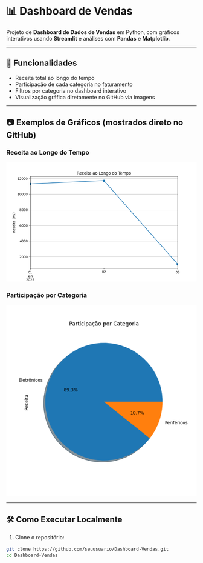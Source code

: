 # 📊 Dashboard de Vendas

Projeto de **Dashboard de Dados de Vendas** em Python, com gráficos interativos usando **Streamlit** e análises com **Pandas** e **Matplotlib**.  

---

## 🌟 Funcionalidades

- Receita total ao longo do tempo
- Participação de cada categoria no faturamento
- Filtros por categoria no dashboard interativo
- Visualização gráfica diretamente no GitHub via imagens

---

## 📷 Exemplos de Gráficos (mostrados direto no GitHub)

### Receita ao Longo do Tempo
![Receita ao Longo do Tempo](receita_tempo.png)

### Participação por Categoria
![Vendas por Categoria](vendas_por_categoria.png)

---

## 🛠 Como Executar Localmente

1. Clone o repositório:

```bash
git clone https://github.com/seuusuario/Dashboard-Vendas.git
cd Dashboard-Vendas
